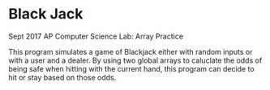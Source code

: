 # Black Jack
Sept 2017
AP Computer Science Lab: Array Practice

This program simulates a game of Blackjack either with random inputs or with a user and a dealer. By using two global arrays to caluclate the odds of being safe when hitting with the current hand, this program can decide to hit or stay based on those odds.
